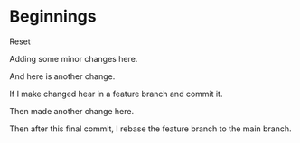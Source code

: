 # Beginnings
Reset

Adding some minor changes here.

And here is another change.

If I make changed hear in a feature branch and commit it.

Then made another change here.

Then after this final commit, I rebase the feature branch to the main branch.